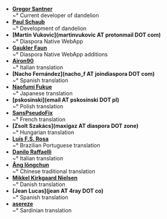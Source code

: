 <!--
This file contains references to people who contributed to the app.
If you helped by translating the app, please send a message on Crowdin.  
You can also send a mail to [gsantner AT mailbox DOT org](https://gsantner.github.io#contact) to get included.

Schema:  **[Name](Reference)**<br/>~° Text

Where:
  * Name: username, first/lastname
  * Reference: E-Mail, Webpage
  * Text: Information about / kind of contribution

  

## LIST OF CONTRIBUTORS
-->
* **[Gregor Santner](https://gsantner.github.io)**<br/>~° Current developer of dandelion
* **[Paul Schaub](https://github.com/vanitasvitae)**<br/>~° Development of dandelion
* **[Martín Vukovic](martinvukovic AT protonmail DOT com)**<br/>~° Diaspora Native WebApp
* **[Gaukler Faun](https://github.com/scoute-dich)**<br/>~° Diaspora Native WebApp additions
* **[Airon90](https://diasp.eu/u/airon90)**<br/>~° Italian translation
* **[Nacho Fernández](nacho_f AT joindiaspora DOT com)**<br/>~° Spanish translation
* **[Naofumi Fukue](https://github.com/naofum)**<br/>~° Japanese translation
* **[pskosinski](email AT pskosinski DOT pl)**<br/>~° Polish translation
* **[SansPseudoFix](https://github.com/SansPseudoFix)**<br/>~° French translation
* **[Zsolt Szakács](maxigaz AT diaspora DOT zone)**<br/>~° Hungarian translation
* **[Luís F.S. Rosa](https://github.com/luisfsr)**<br/>~° Brazilian Portuguese translation
* **[Danilo Raffaelli](https://crowdin.com/profile/Daraf)**<br/>~° Italian translation
* **[Âng Iōngchun](https://pubpod.alqualonde.org/u/iongchun)**<br/>~° Chinese traditional translation
* **[Mikkel Kirkgaard Nielsen](http://www.mikini.dk)**<br/>~° Danish translation
* **[Jean Lucas](jean AT 4ray DOT co)**<br/>~° Spanish translation
* **[asereze](https://github.com/asereze)**<br/>~° Sardinian translation 
